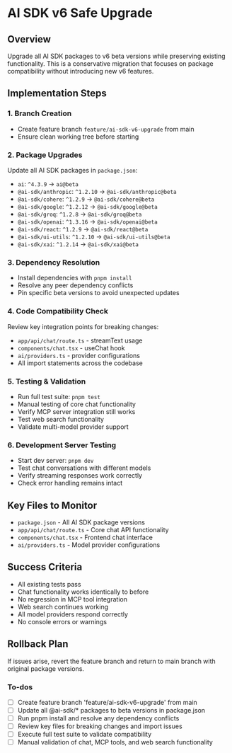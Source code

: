 <!-- 63f14ac1-2882-4790-a19c-1f4853cc7ad1 145d0539-de82-4ae6-a2d6-4e4001c29d52 -->
# AI SDK v6 Safe Upgrade

## Overview

Upgrade all AI SDK packages to v6 beta versions while preserving existing functionality. This is a conservative migration that focuses on package compatibility without introducing new v6 features.

## Implementation Steps

### 1. Branch Creation

- Create feature branch `feature/ai-sdk-v6-upgrade` from main
- Ensure clean working tree before starting

### 2. Package Upgrades

Update all AI SDK packages in `package.json`:

- `ai`: `^4.3.9` → `ai@beta`
- `@ai-sdk/anthropic`: `^1.2.10` → `@ai-sdk/anthropic@beta`
- `@ai-sdk/cohere`: `^1.2.9` → `@ai-sdk/cohere@beta`
- `@ai-sdk/google`: `^1.2.12` → `@ai-sdk/google@beta`
- `@ai-sdk/groq`: `^1.2.8` → `@ai-sdk/groq@beta`
- `@ai-sdk/openai`: `^1.3.16` → `@ai-sdk/openai@beta`
- `@ai-sdk/react`: `^1.2.9` → `@ai-sdk/react@beta`
- `@ai-sdk/ui-utils`: `^1.2.10` → `@ai-sdk/ui-utils@beta`
- `@ai-sdk/xai`: `^1.2.14` → `@ai-sdk/xai@beta`

### 3. Dependency Resolution

- Install dependencies with `pnpm install`
- Resolve any peer dependency conflicts
- Pin specific beta versions to avoid unexpected updates

### 4. Code Compatibility Check

Review key integration points for breaking changes:

- `app/api/chat/route.ts` - streamText usage
- `components/chat.tsx` - useChat hook
- `ai/providers.ts` - provider configurations
- All import statements across the codebase

### 5. Testing & Validation

- Run full test suite: `pnpm test`
- Manual testing of core chat functionality
- Verify MCP server integration still works
- Test web search functionality
- Validate multi-model provider support

### 6. Development Server Testing

- Start dev server: `pnpm dev`
- Test chat conversations with different models
- Verify streaming responses work correctly
- Check error handling remains intact

## Key Files to Monitor

- `package.json` - All AI SDK package versions
- `app/api/chat/route.ts` - Core chat API functionality
- `components/chat.tsx` - Frontend chat interface
- `ai/providers.ts` - Model provider configurations

## Success Criteria

- All existing tests pass
- Chat functionality works identically to before
- No regression in MCP tool integration
- Web search continues working
- All model providers respond correctly
- No console errors or warnings

## Rollback Plan

If issues arise, revert the feature branch and return to main branch with original package versions.

### To-dos

- [ ] Create feature branch 'feature/ai-sdk-v6-upgrade' from main
- [ ] Update all @ai-sdk/* packages to beta versions in package.json
- [ ] Run pnpm install and resolve any dependency conflicts
- [ ] Review key files for breaking changes and import issues
- [ ] Execute full test suite to validate compatibility
- [ ] Manual validation of chat, MCP tools, and web search functionality